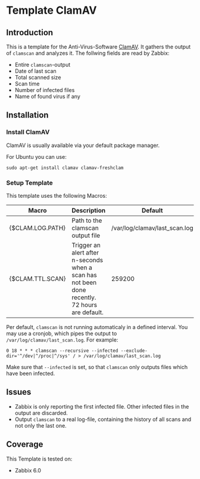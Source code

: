 # Template ClamAV

## Introduction

This is a template for the Anti-Virus-Software [ClamAV](https://clamav.net).
It gathers the output of `clamscan` and analyzes it. The follwing fields are read by Zabbix:

- Entire `clamscan`-output
- Date of last scan
- Total scanned size
- Scan time
- Number of infected files
- Name of found virus if any

## Installation

### Install ClamAV

ClamAV is usually available via your default package manager.

For Ubuntu you can use:

```
sudo apt-get install clamav clamav-freshclam 
```

### Setup Template

This template uses the following Macros:

| **Macro**        | **Description**                                                                                | **Default**                   |   |   |
|------------------|------------------------------------------------------------------------------------------------|-------------------------------|---|---|
| {$CLAM.LOG.PATH} | Path to the clamscan output file                                                               | /var/log/clamav/last_scan.log |   |   |
| {$CLAM.TTL.SCAN} | Trigger an alert after n-seconds when a scan has not been done recently. 72 hours are default. | 259200                        |   |   |

Per default, `clamscan` is not running automaticaly in a defined interval.
You may use a cronjob, which pipes the output to `/var/log/clamav/last_scan.log`. For example:

`0 18 * * * clamscan --recursive --infected --exclude-dir='^/dev|^/proc|^/sys' / > /var/log/clamav/last_scan.log`

Make sure that `--infected` is set, so that `clamscan` only outputs files which have been infected.

## Issues

- Zabbix is only reporting the first infected file. Other infected files in the output are discarded.
- Output `clamscan` to a real log-file, containing the history of all scans and not only the last one.

## Coverage

This Template is tested on:

- Zabbix 6.0
